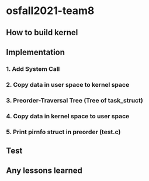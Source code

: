 # osfall2021-team8
## How to build kernel

## Implementation
### 1. Add System Call

### 2. Copy data in user space to kernel space

### 3. Preorder-Traversal Tree (Tree of task_struct)

### 4. Copy data in kernel space to user space

### 5. Print pirnfo struct in preorder (test.c)

## Test

## Any lessons learned
